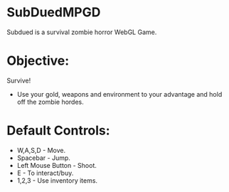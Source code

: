 # SubDuedMPGD
Subdued is a survival zombie horror WebGL Game.
# Objective:
Survive!
- Use your gold, weapons and environment to your advantage and hold off the zombie hordes.

# Default Controls:
- W,A,S,D - Move.
- Spacebar - Jump.
- Left Mouse Button - Shoot.
- E - To interact/buy.
- 1,2,3 - Use inventory items.
